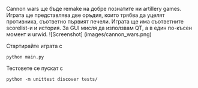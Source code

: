 Cannon wars ще бъде remake на добре познатите ни artillery games.
Играта ще представлява две оръдия, които трябва да уцелят противника,
съответно първият печели. Играта ще има съответните scorelist-и и 
история. За GUI мисля да използвам QT, а в един по-късен момент и 
urwid.
![Screenshot]
(images/cannon_wars.png)

Стартирайте играта с
```
python main.py
```

Тестовете се пускат с
```
python -m unittest discover tests/
```

